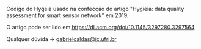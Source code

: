 Código do Hygeia usado na confecção do artigo "Hygieia: data quality assessment for smart sensor network" em 2019.

O artigo pode ser lido em https://dl.acm.org/doi/10.1145/3297280.3297564

Qualquer dúvida -> gabrielcaldas@ic.ufrj.br
